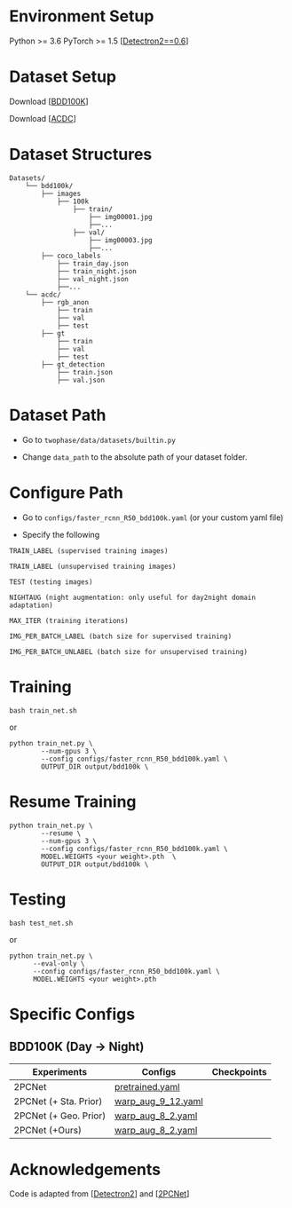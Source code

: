 # Environment Setup

Python >= 3.6
PyTorch >= 1.5
[[Detectron2==0.6](https://detectron2.readthedocs.io/en/latest/tutorials/install.html)]

# Dataset Setup

Download [[BDD100K](https://bdd-data.berkeley.edu/)]

Download [[ACDC](https://acdc.vision.ee.ethz.ch/)]


# Dataset Structures

```
Datasets/
    └── bdd100k/
        ├── images
            ├── 100k
                ├── train/ 
                    ├── img00001.jpg
                    ├──...
                ├── val/ 
                    ├── img00003.jpg
                    ├──...
        ├── coco_labels
            ├── train_day.json
            ├── train_night.json
            ├── val_night.json
            ├──...
    └── acdc/
        ├── rgb_anon
            ├── train
            ├── val
            ├── test
        ├── gt
            ├── train
            ├── val
            ├── test
        ├── gt_detection
            ├── train.json
            ├── val.json
```

# Dataset Path

* Go to `twophase/data/datasets/builtin.py`

* Change `data_path` to the absolute path of your dataset folder.


# Configure Path

* Go to `configs/faster_rcnn_R50_bdd100k.yaml` (or your custom yaml file)

* Specify the following

```
TRAIN_LABEL (supervised training images)

TRAIN_LABEL (unsupervised training images)

TEST (testing images)

NIGHTAUG (night augmentation: only useful for day2night domain adaptation)

MAX_ITER (training iterations)

IMG_PER_BATCH_LABEL (batch size for supervised training)

IMG_PER_BATCH_UNLABEL (batch size for unsupervised training)

```

# Training

```
bash train_net.sh
```

or 

```
python train_net.py \
        --num-gpus 3 \
        --config configs/faster_rcnn_R50_bdd100k.yaml \
        OUTPUT_DIR output/bdd100k \
```

# Resume Training

```
python train_net.py \
        --resume \
        --num-gpus 3 \
        --config configs/faster_rcnn_R50_bdd100k.yaml \
        MODEL.WEIGHTS <your weight>.pth  \
        OUTPUT_DIR output/bdd100k \
```


# Testing

```
bash test_net.sh
```

or 

```
python train_net.py \
      --eval-only \
      --config configs/faster_rcnn_R50_bdd100k.yaml \
      MODEL.WEIGHTS <your weight>.pth
```

# Specific Configs

## BDD100K (Day -> Night)

| Experiments | Configs | Checkpoints |
|----------|----------|----------|
| 2PCNet | [pretrained.yaml](https://github.com/ShenZheng2000/Night-Object-Detection/blob/master/configs/pretrained.yaml) | |
| 2PCNet (+ Sta. Prior) | [warp_aug_9_12.yaml](https://github.com/ShenZheng2000/Night-Object-Detection/blob/master/configs/warp_aug_9_12.yaml) | |
| 2PCNet (+ Geo. Prior) | [warp_aug_8_2.yaml](https://github.com/ShenZheng2000/Night-Object-Detection/blob/master/configs/warp_aug_8_2.yaml) | |
| 2PCNet (+Ours) | [warp_aug_8_2.yaml](https://github.com/ShenZheng2000/Night-Object-Detection/blob/master/configs/bdd100k_9_22_v1.yaml) | |

# Acknowledgements

Code is adapted from [[Detectron2](https://github.com/facebookresearch/detectron2)] and [[2PCNet](https://github.com/mecarill/2pcnet)]